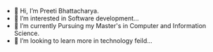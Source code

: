 - 👋 Hi, I’m Preeti Bhattacharya.
- 👀 I’m interested in Software development...
- 🌱 I’m currently Pursuing my Master's in Computer and Information Science.
- 💞️ I’m looking to learn more in technology feild...
